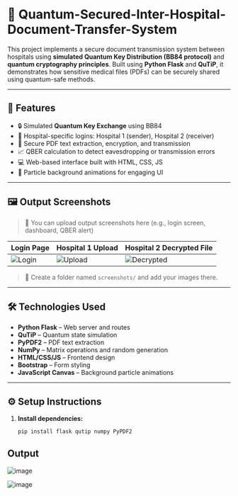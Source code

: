 # 🧬 Quantum-Secured-Inter-Hospital-Document-Transfer-System


This project implements a secure document transmission system between hospitals using **simulated Quantum Key Distribution (BB84 protocol)** and **quantum cryptography principles**. Built using **Python Flask** and **QuTiP**, it demonstrates how sensitive medical files (PDFs) can be securely shared using quantum-safe methods.

---

## 📌 Features

- 🔒 Simulated **Quantum Key Exchange** using BB84
- 🏥 Hospital-specific logins: Hospital 1 (sender), Hospital 2 (receiver)
- 📄 Secure PDF text extraction, encryption, and transmission
- 📈 QBER calculation to detect eavesdropping or transmission errors
- 💻 Web-based interface built with HTML, CSS, JS
- 🎇 Particle background animations for engaging UI

---

## 🖼 Output Screenshots

> 📌 You can upload output screenshots here (e.g., login screen, dashboard, QBER alert)

| Login Page | Hospital 1 Upload | Hospital 2 Decrypted File |
|------------|------------------|---------------------------|
| ![Login](screenshots/login.png) | ![Upload](screenshots/hospital1.png) | ![Decrypted](screenshots/hospital2.png) |

> 📝 Create a folder named `screenshots/` and add your images there.

---

## 🛠️ Technologies Used

- **Python Flask** – Web server and routes
- **QuTiP** – Quantum state simulation
- **PyPDF2** – PDF text extraction
- **NumPy** – Matrix operations and random generation
- **HTML/CSS/JS** – Frontend design
- **Bootstrap** – Form styling
- **JavaScript Canvas** – Background particle animations

---

## ⚙️ Setup Instructions

1. **Install dependencies:**
   ```bash
   pip install flask qutip numpy PyPDF2

## Output

![image](https://github.com/user-attachments/assets/10a61bfd-ac38-421d-be9d-1abce0558b2b)

![image](https://github.com/user-attachments/assets/5141f34a-9827-4ca5-b5d1-de05fd130f25)


